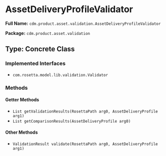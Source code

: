 # AssetDeliveryProfileValidator

**Full Name:** `cdm.product.asset.validation.AssetDeliveryProfileValidator`

**Package:** `cdm.product.asset.validation`

## Type: Concrete Class

### Implemented Interfaces

- `com.rosetta.model.lib.validation.Validator`

### Methods

#### Getter Methods

- `List getValidationResults(RosettaPath arg0, AssetDeliveryProfile arg1)`
- `List getComparisonResults(AssetDeliveryProfile arg0)`

#### Other Methods

- `ValidationResult validate(RosettaPath arg0, AssetDeliveryProfile arg1)`

